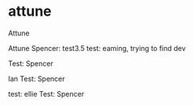 # attune


Attune


Attune
Spencer: test3.5
test: eaming, trying to find dev

Test: Spencer

Ian
Test: Spencer

test: ellie
Test: Spencer





